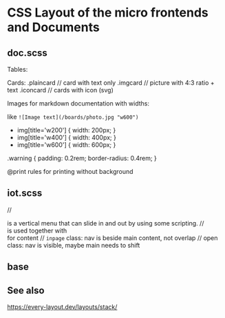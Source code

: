 # CSS Layout of the micro frontends and Documents

## doc.scss

Tables:

Cards:
  .plaincard // card with text only
  .imgcard // picture with 4:3 ratio + text
  .iconcard  // cards with icon (svg)

Images for markdown documentation with widths:

like `![Image text](/boards/photo.jpg "w600")`

* img[title='w200'] { width: 200px; }
* img[title='w400'] { width: 400px; }
* img[title='w600'] { width: 600px; }

.warning {
  padding: 0.2rem;
  border-radius: 0.4rem;
}

@print rules for printing without background

## iot.scss

// <nav> is a vertical menu that can slide in and out by using some scripting.
// <nav> is used together with <main> for content
// `inpage` class: nav is beside main content, not overlap
// open class: nav is visible, maybe main needs to shift


## base




## See also

<https://every-layout.dev/layouts/stack/>

